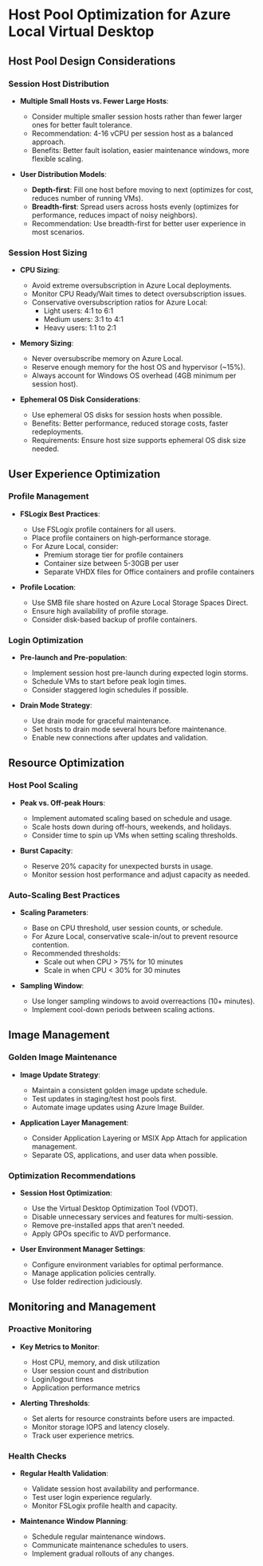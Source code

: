 # Host Pool Optimization for Azure Local Virtual Desktop

## Host Pool Design Considerations

### Session Host Distribution

- **Multiple Small Hosts vs. Fewer Large Hosts**:
  - Consider multiple smaller session hosts rather than fewer larger ones for better fault tolerance.
  - Recommendation: 4-16 vCPU per session host as a balanced approach.
  - Benefits: Better fault isolation, easier maintenance windows, more flexible scaling.

- **User Distribution Models**:
  - **Depth-first**: Fill one host before moving to next (optimizes for cost, reduces number of running VMs).
  - **Breadth-first**: Spread users across hosts evenly (optimizes for performance, reduces impact of noisy neighbors).
  - Recommendation: Use breadth-first for better user experience in most scenarios.

### Session Host Sizing

- **CPU Sizing**:
  - Avoid extreme oversubscription in Azure Local deployments.
  - Monitor CPU Ready/Wait times to detect oversubscription issues.
  - Conservative oversubscription ratios for Azure Local:
    - Light users: 4:1 to 6:1
    - Medium users: 3:1 to 4:1
    - Heavy users: 1:1 to 2:1

- **Memory Sizing**:
  - Never oversubscribe memory on Azure Local.
  - Reserve enough memory for the host OS and hypervisor (~15%).
  - Always account for Windows OS overhead (4GB minimum per session host).

- **Ephemeral OS Disk Considerations**:
  - Use ephemeral OS disks for session hosts when possible.
  - Benefits: Better performance, reduced storage costs, faster redeployments.
  - Requirements: Ensure host size supports ephemeral OS disk size needed.

## User Experience Optimization

### Profile Management

- **FSLogix Best Practices**:
  - Use FSLogix profile containers for all users.
  - Place profile containers on high-performance storage.
  - For Azure Local, consider:
    - Premium storage tier for profile containers
    - Container size between 5-30GB per user
    - Separate VHDX files for Office containers and profile containers

- **Profile Location**:
  - Use SMB file share hosted on Azure Local Storage Spaces Direct.
  - Ensure high availability of profile storage.
  - Consider disk-based backup of profile containers.

### Login Optimization

- **Pre-launch and Pre-population**:
  - Implement session host pre-launch during expected login storms.
  - Schedule VMs to start before peak login times.
  - Consider staggered login schedules if possible.

- **Drain Mode Strategy**:
  - Use drain mode for graceful maintenance.
  - Set hosts to drain mode several hours before maintenance.
  - Enable new connections after updates and validation.

## Resource Optimization

### Host Pool Scaling

- **Peak vs. Off-peak Hours**:
  - Implement automated scaling based on schedule and usage.
  - Scale hosts down during off-hours, weekends, and holidays.
  - Consider time to spin up VMs when setting scaling thresholds.

- **Burst Capacity**:
  - Reserve 20% capacity for unexpected bursts in usage.
  - Monitor session host performance and adjust capacity as needed.

### Auto-Scaling Best Practices

- **Scaling Parameters**:
  - Base on CPU threshold, user session counts, or schedule.
  - For Azure Local, conservative scale-in/out to prevent resource contention.
  - Recommended thresholds:
    - Scale out when CPU > 75% for 10 minutes
    - Scale in when CPU < 30% for 30 minutes

- **Sampling Window**:
  - Use longer sampling windows to avoid overreactions (10+ minutes).
  - Implement cool-down periods between scaling actions.

## Image Management

### Golden Image Maintenance

- **Image Update Strategy**:
  - Maintain a consistent golden image update schedule.
  - Test updates in staging/test host pools first.
  - Automate image updates using Azure Image Builder.

- **Application Layer Management**:
  - Consider Application Layering or MSIX App Attach for application management.
  - Separate OS, applications, and user data when possible.

### Optimization Recommendations

- **Session Host Optimization**:
  - Use the Virtual Desktop Optimization Tool (VDOT).
  - Disable unnecessary services and features for multi-session.
  - Remove pre-installed apps that aren't needed.
  - Apply GPOs specific to AVD performance.

- **User Environment Manager Settings**:
  - Configure environment variables for optimal performance.
  - Manage application policies centrally.
  - Use folder redirection judiciously.

## Monitoring and Management

### Proactive Monitoring

- **Key Metrics to Monitor**:
  - Host CPU, memory, and disk utilization
  - User session count and distribution
  - Login/logout times
  - Application performance metrics

- **Alerting Thresholds**:
  - Set alerts for resource constraints before users are impacted.
  - Monitor storage IOPS and latency closely.
  - Track user experience metrics.

### Health Checks

- **Regular Health Validation**:
  - Validate session host availability and performance.
  - Test user login experience regularly.
  - Monitor FSLogix profile health and capacity.

- **Maintenance Window Planning**:
  - Schedule regular maintenance windows.
  - Communicate maintenance schedules to users.
  - Implement gradual rollouts of any changes.
